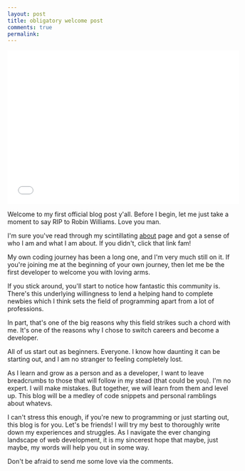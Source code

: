 ```yaml
---
layout: post
title: obligatory welcome post
comments: true
permalink:
---
```


<iframe src="//giphy.com/embed/eoVusT7Pi9ODe?html5=true" width="520" height="345" frameBorder="0" class="giphy-embed" allowFullScreen></iframe><p><a href="http://giphy.com/gifs/robin-williams-wassup-eoVusT7Pi9ODe"></a></p>

Welcome to my first official blog post y'all. Before I begin, let me just take a moment to say RIP to Robin Williams. Love you man.

I'm sure you've read through my scintillating <a href="http://mattbatista.io/about">about</a> page and got a sense of who I am and what I am about. If you didn't, click that link fam!

My own coding journey has been a long one, and I'm very much still on it. If you're joining me at the beginning of your own journey, then let me be the first developer to welcome you with loving arms.

If you stick around, you'll start to notice how fantastic this community is. There's this underlying willingness to lend a helping hand to complete newbies which I think sets the field of programming apart from a lot of professions.

In part, that's one of the big reasons why this field strikes such a chord with me. It's one of the reasons why I chose to switch careers and become a developer.

All of us start out as beginners. Everyone. I know how daunting it can be starting out, and I am no stranger to feeling completely lost.

As I learn and grow as a person and as a developer, I want to leave breadcrumbs to those that will follow in my stead (that could be you). I'm no expert. I will make mistakes. But together, we will learn from them and level up. This blog will be a medley of code snippets and personal ramblings about whatevs.

I can't stress this enough, if you're new to programming or just starting out, this blog is for you. Let's be friends! I will try my best to thoroughly write down my experiences and struggles. As I navigate the ever changing landscape of web development, it is my sincerest hope that maybe, just maybe, my words will help you out in some way.

Don't be afraid to send me some love via the comments.
